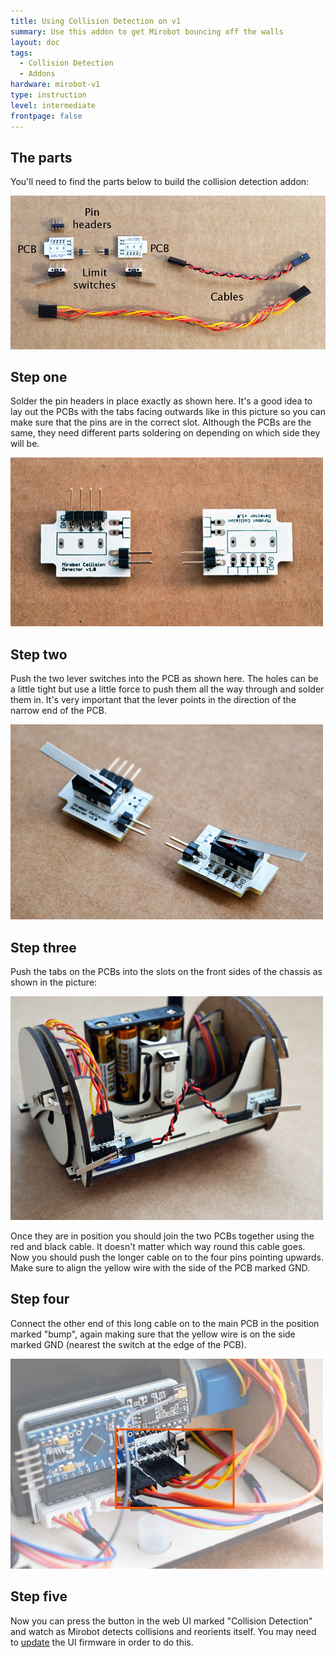 ```yaml
---
title: Using Collision Detection on v1
summary: Use this addon to get Mirobot bouncing off the walls
layout: doc
tags:
  - Collision Detection
  - Addons
hardware: mirobot-v1
type: instruction
level: intermediate
frontpage: false
---
```


The parts
---------

You'll need to find the parts below to build the collision detection addon:

![The parts](/assets/docs/using-collision-detection-v1/01.jpg)

Step one
--------

Solder the pin headers in place exactly as shown here. It's a good idea to lay out the PCBs with the tabs facing outwards like in this picture so you can make sure that the pins are in the correct slot. Although the PCBs are the same, they need different parts soldering on depending on which side they will be.

![Step one](/assets/docs/using-collision-detection-v1/02.jpg)


Step two
--------

Push the two lever switches into the PCB as shown here. The holes can be a little tight but use a little force to push them all the way through and solder them in. It's very important that the lever points in the direction of the narrow end of the PCB.

![Step two](/assets/docs/using-collision-detection-v1/03.jpg)


Step three
----------

Push the tabs on the PCBs into the slots on the front sides of the chassis as shown in the picture:

![Step three](/assets/docs/using-collision-detection-v1/04.jpg)

Once they are in position you should join the two PCBs together using the red and black cable. It doesn't matter which way round this cable goes.
Now you should push the longer cable on to the four pins pointing upwards. Make sure to align the yellow wire with the side of the PCB marked GND.


Step four
---------

Connect the other end of this long cable on to the main PCB in the position marked "bump", again making sure that the yellow wire is on the side marked GND (nearest the switch at the edge of the PCB).

![Step four](/assets/docs/using-collision-detection-v1/05.jpg)

Step five
---------

Now you can press the button in the web UI marked "Collision Detection" and watch as Mirobot detects collisions and reorients itself. You may need to [update](/docs/update-firmware-v1/) the UI firmware in order to do this.
